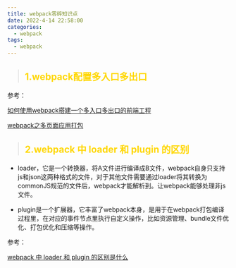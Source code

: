 ```yaml
---
title: webpack零碎知识点
date: 2022-4-14 22:58:00
categories:
  - webpack
tags: 
  - webpack
---
```


> ## <font color="gold">1.webpack配置多入口多出口</font>

参考：

[如何使用webpack搭建一个多入口多出口的前端工程](https://www.jianshu.com/p/bf38cae9837f)

[webpack之多页面应用打包](https://blog.csdn.net/ccxCode/article/details/118865851)

> ## <font color="gold">2.webpack 中 loader 和 plugin 的区别</font>

+ loader，它是一个转换器，将A文件进行编译成B文件，webpack自身只支持js和json这两种格式的文件，对于其他文件需要通过loader将其转换为commonJS规范的文件后，webpack才能解析到。让webpack能够处理非js文件。

+ plugin是一个扩展器，它丰富了webpack本身，是用于在webpack打包编译过程里，在对应的事件节点里执行自定义操作，比如资源管理、bundle文件优化、打包优化和压缩等操作。

参考：

[webpack 中 loader 和 plugin 的区别是什么](https://blog.csdn.net/weixin_45087659/article/details/106840160)






